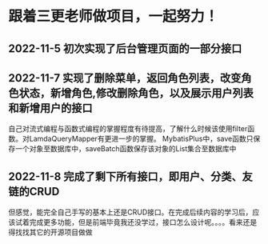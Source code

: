 # 跟着三更老师做项目，一起努力！

## 2022-11-5 初次实现了后台管理页面的一部分接口
## 2022-11-7 实现了删除菜单，返回角色列表，改变角色状态，新增角色,修改删除角色，以及展示用户列表和新增用户的接口
自己对流式编程与函数式编程的掌握程度有待提高，了解什么时候该使用filter函数。对LamdaQueryMapper有更进一步的掌握。
MybatisPlus中，save函数只保存一个对象至数据库中，saveBatch函数保存该对象的List集合至数据库中
## 2022-11-8 完成了剩下所有接口，即用户、分类、友链的CRUD
但感觉，能完全自己手写的基本上还是CRUD接口。在完成后续内容的学习后，应该试着完成更多功能，但是前端毕竟我还没学过，接口怎么设计呢。。。。看来还是得找找其它的开源项目做做
